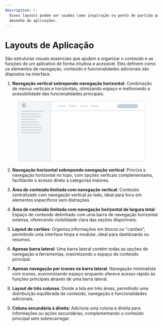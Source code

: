 ```yaml
---
description: >-
  Esses layouts podem ser usadas como inspiração ou ponto de partida para o
  desenho de aplicações.
---
```


# Layouts de Aplicação

São estruturas visuais essenciais que ajudam a organizar o conteúdo e as funções de um aplicativo de forma intuitiva e acessível. Eles definem como os elementos de navegação, conteúdo e funcionalidades adicionais são dispostos na interface.

1. **Navegação vertical sobrepondo navegação horizontal**: Combinação de menus verticais e horizontais, otimizando espaço e melhorando a acessibilidade das funcionalidades principais.

<figure><img src="../.gitbook/assets/image (18).png" alt=""><figcaption></figcaption></figure>

2. **Navegação horizontal sobrepondo navegação vertical**: Prioriza a navegação horizontal no topo, com opções verticais complementares, facilitando o acesso direto a categorias maiores.



2. **Área de conteúdo limitada com navegação vertical**: Conteúdo centralizado com navegação vertical ao lado, ideal para foco em elementos específicos sem distrações.
3. **Área de conteúdo limitada com navegação horizontal de largura total**: Espaço de conteúdo delimitado com uma barra de navegação horizontal extensa, oferecendo visibilidade clara das seções disponíveis.
4. **Layout de cartões**: Organiza informações em blocos ou "cartões", permitindo uma interface limpa e modular, ideal para dashboards ou resumos.
5. **Apenas barra lateral**: Uma barra lateral contém todas as opções de navegação e ferramentas, maximizando o espaço de conteúdo principal.
6. **Apenas navegação por ícones na barra lateral**: Navegação minimalista com ícones, economizando espaço enquanto oferece acesso rápido às funções principais através de uma barra lateral.
7. **Layout de três colunas**: Divide a tela em três áreas, permitindo uma distribuição equilibrada de conteúdo, navegação e funcionalidades adicionais.
8. **Coluna secundária à direita**: Adiciona uma coluna à direita para informações ou ações secundárias, complementando o conteúdo principal sem sobrecarregar.

